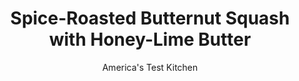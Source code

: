 ---
layout: ../../layouts/MarkdownPostLayout.astro
title: Spice-Roasted Butternut Squash with Honey-Lime Butter
author: America's Test Kitchen
pubDate: 2023-03-15
description: "We turned to the spice cabinet to find a counterpoint for the squash’s natural sweetness."
image_url: https://res.cloudinary.com/hksqkdlah/image/upload/ar_1:1,c_fill,dpr_2.0,f_auto,fl_lossy.progressive.strip_profile,g_faces:auto,q_auto:low,w_344/38073_sfs-spice-roasted-butternut-squash-with-honey-lime-butter-12
tags: ["Side Dishes","Vegetables","Holiday","Thanksgiving"]
calories: 1138
protein: 3
carbohydrates: 37
fats: 
fiber: 5
ingredients: ["3 tablespoons, extra-virgin olive oil",", Salt and pepper","1 teaspoon, ground cumin","1 teaspoon, ground allspice","Pinch, cayenne pepper","3 pounds, butternut squash, peeled, seeded, and cut into 1-inch pieces (7 3/4 cups)","2 tablespoons, unsalted butter","1 tablespoon, honey","1 tablespoon, minced fresh chives","1 teaspoon, lime juice"]
serves: 4
time: "1 hour"
instructions: ["Adjust oven rack to middle position and heat oven to 425 degrees. Line rimmed baking sheet with parchment paper.","Whisk oil, 1 teaspoon salt, 1 teaspoon pepper, cumin, allspice, and cayenne together in large bowl. Add squash and toss until evenly coated. Arrange squash in even layer on prepared sheet. Roast until squash is tender and browned on bottom, 30 to 35 minutes.","Microwave butter, honey, and 1/4 teaspoon salt in small bowl until butter is melted, about 30 seconds. Stir in chives and lime juice. Using spatula, transfer squash to serving platter. Drizzle with butter mixture and serve."]
nutrition: ["989 mg Potassium","96 mg Phosphorus","145 mg Calcium","2 mg Iron","97 mg Magnesium","692 mg Sodium","16 g Fat","3 mg Niacin (B3)","8 g Monounsaturated","1 g Polyunsaturated","58 mg Vitamin C","15 mg Cholesterol","5 g Saturated","5 g Fiber","74 µg Folate (food)","10 g Sugars","12 µg Vitamin K","238 g Water","37 g Carbs","74 µg Folate equivalent (total)","3 g Protein","5 mg Vitamin E","1494 µg Vitamin A","284 kcal Energy","4 g Sugars, added","1138 calories"]
notes: "When peeling the squash, be sure to also remove the fibrous yellow flesh just beneath the skin."
---